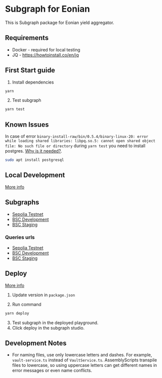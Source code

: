 # Subgraph for Eonian

This is Subgraph package for Eonian yield aggregator.

## Requirements

* Docker - required for local testing
* JQ - <https://howtoinstall.co/en/jq> 


## First Start guide

1. Install dependencies

```bash
yarn
```

2. Test subgraph

```bash
yarn test
```

## Known Issues

In case of error `binary-install-raw/bin/0.5.4/binary-linux-20: error while loading shared libraries: libpq.so.5: cannot open shared object file: No such file or directory` during `yarn test` you need to install postgres. [Why is it needed?](https://thegraph.com/docs/en/developing/unit-testing-framework/).

```bash
sudo apt install postgresql
```

## Local Development

[More info](https://thegraph.academy/developers/local-development/)

## Subgraphs

* [Sepolia Testnet](https://thegraph.com/studio/subgraph/eonian-sepolia-testnet/)
* [BSC Development](https://thegraph.com/hosted-service/subgraph/eonian-core/eonian-bsc-development)
* [BSC Staging](https://thegraph.com/hosted-service/subgraph/eonian-core/eonian-bsc-staging)

### Queries urls

* [Sepolia Testnet](https://api.studio.thegraph.com/query/48141/eonian-sepolia-testnet/version/latest)
* [BSC Development](https://api.thegraph.com/subgraphs/name/eonian-core/eonian-bsc-development)
* [BSC Staging](https://api.thegraph.com/subgraphs/name/eonian-core/eonian-bsc-staging)

## Deploy

[More info](https://thegraph.com/docs/en/cookbook/quick-start/#5-deploy-to-the-subgraph-studio)

1. Update version in `package.json`

2. Run command
```bash
yarn deploy
```

3. Test subgraph in the deployed playground.
4. Click deploy in the subgraph studio.

## Development Notes

* For naming files, use only lowercase letters and dashes. For example, `vault-service.ts` instead of `VaultService.ts`. AssemblyScripts transpile files to lowercase, so using uppercase letters can get different names in error messages or even name conflicts.
